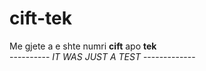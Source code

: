# cift-tek
Me gjete a e shte numri <b>cift</b> apo <b>tek</b>
<br>
---------- <i> IT WAS JUST A TEST</i> -------------
